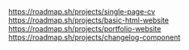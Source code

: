 https://roadmap.sh/projects/single-page-cv
https://roadmap.sh/projects/basic-html-website
https://roadmap.sh/projects/portfolio-website 
https://roadmap.sh/projects/changelog-component
